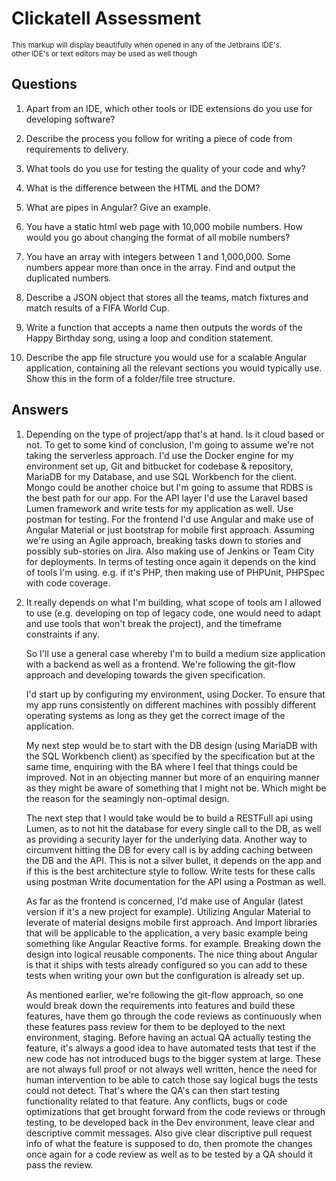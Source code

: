 # Clickatell Assessment
<small>This markup will display beautifully when opened in any of the Jetbrains IDE's.
<br>
other IDE's or text editors may be used as well though</small>
## Questions
 1. Apart from an IDE, which other tools or IDE extensions do you use for developing software?
 
 2.	Describe the process you follow for writing a piece of code from requirements to delivery.
 
 3.	What tools do you use for testing the quality of your code and why?
 
 4.	What is the difference between the HTML and the DOM?
 
 5.	What are pipes in Angular? Give an example.
 
 6.	You have a static html web page with 10,000 mobile numbers. How would you go about changing the format of all mobile numbers?
 
 7.	You have an array with integers between 1 and 1,000,000. Some numbers appear more than once in the array. 
 Find and output the duplicated numbers.
 
 8.	Describe a JSON object that stores all the teams, match fixtures and match results of a FIFA World Cup.
 
 9.	Write a function that accepts a name then outputs the words of the Happy Birthday song, using a loop and condition statement.
 
 10. Describe the app file structure you would use for a scalable Angular application, containing all the relevant sections you would typically use. Show this in the form of a folder/file tree structure.
 
 
 ## Answers
 1. Depending on the type of project/app that's at hand. Is it cloud based or not. To get to some kind of conclusion, I'm going to assume we're not taking the serverless approach. I'd use the Docker engine for my environment set up, Git and bitbucket for codebase & repository, MariaDB for my Database, and use SQL Workbench for the client. Mongo could be another choice but I'm going to assume that RDBS is the best path for our app.
    For the API layer I'd use the Laravel based Lumen framework and write tests for my application as well. Use postman for testing. For the frontend I'd use Angular and make use of Angular Material or just bootstrap for mobile first approach. 
    Assuming we're using an Agile approach, breaking tasks down to stories and possibly sub-stories on Jira. Also making use of Jenkins or Team City for deployments.
    In terms of testing once again it depends on the kind of tools I'm using. e.g. if it's PHP, then making use of PHPUnit, PHPSpec with code coverage.
 
 2. It really depends on what I'm building, what scope of tools am I allowed to use (e.g. developing on top of legacy code, one would need to adapt and use tools that won't break the project), 
    and the timeframe constraints if any.
    
    So I'll use a general case whereby I'm to build a medium size application with a backend as well as a frontend. We're following the git-flow approach and developing towards the given specification.
    
    I'd start up by configuring my environment, using Docker. To ensure that my app runs consistently on different machines with possibly different operating systems as long as they get the correct image of the application.
    
    My next step would be to start with the DB design (using MariaDB with the SQL Workbench client) as specified by the specification but at the same time, enquiring with the BA where I feel that things could be improved. Not in an objecting manner but more
    of an enquiring manner as they might be aware of something that I might not be. Which might be the reason for the seamingly non-optimal design.
    
    The next step that I would take would be to build a RESTFull api using Lumen, as to not hit the database for every single call to the DB, as well as providing a security layer for the underlying data. Another way to circumvent hitting the DB for every call is by adding caching between the DB and the API.
    This is not a silver bullet, it depends on the app and if this is the best architecture style to follow. Write tests for these calls using postman
    Write documentation for the API using a Postman as well.
    
    As far as the frontend is concerned, I'd make use of Angular (latest version if it's a new project for example). Utilizing Angular Material to leverate of material designs mobile first approach. And Import libraries that will be applicable to the application,
    a very basic example being something like Angular Reactive forms. for example. Breaking down the design into logical reusable components.
    The nice thing about Angular is that it ships with tests already configured so you can add to these tests when writing your own but the configuration is already set up.
    
    As mentioned earlier, we're following the git-flow approach, so one would break down the requirements into features and build these features, have them go through the code reviews as continuously when these features pass review for them to be deployed to the next environment,
    staging. Before having an actual QA actually testing the feature, it's always a good idea to have automated tests that test if the new code has not introduced bugs to the bigger system at large. These are not always full proof or not always well written, hence the need for human intervention to be able to catch 
    those say logical bugs the tests could not detect. That's where the QA's can then start testing functionality related to that feature. Any conflicts, bugs or code optimizations that get brought forward from the code reviews or through testing, to be developed back in the Dev environment, leave clear and descriptive commit messages. 
    Also give clear discriptive pull request info of what the feature is supposed to do, then promote the changes once again
    for a code review as well as to be tested by a QA should it pass the review.
 
    